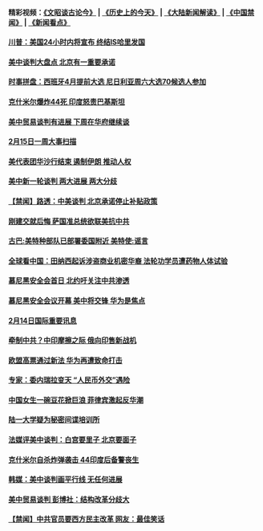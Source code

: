 #### 精彩视频：[《文昭谈古论今》](http://45.76.195.252/wenzhao) | [《历史上的今天》](http://45.76.195.252/today-in-history) | [《大陆新闻解读》](http://45.76.195.252/ntdtv-comedy) | [《中国禁闻》](http://45.76.195.252/ntdtv-news) | [《新闻看点》](http://45.76.195.252/news-insight) 

 #### [川普：美国24小时内将宣布 终结IS哈里发国](../pages/prog202/a102513159.md?t=02160337) 

#### [美中谈判大盘点 北京有一重要承诺](../pages/prog202/a102513131.md?t=02160337) 


#### [时事拼盘：西班牙4月提前大选 尼日利亚周六大选70候选人参加](../pages/prog202/a102513053.md?t=02160337) 

#### [克什米尔爆炸44死 印度怒责巴基斯坦](../pages/prog202/a102512857.md?t=02160337) 

#### [美中贸易谈判有进展 下周在华府继续谈](../pages/prog202/a102512931.md?t=02160337) 

#### [2月15日一周大事扫描](../pages/prog202/a102512917.md?t=02160337) 

#### [美代表团华沙行结束 遏制伊朗 推动人权](../pages/prog202/a102512911.md?t=02160337) 

#### [美中新一轮谈判 两大进展 两大分歧](../pages/prog202/a102512906.md?t=02160337) 

#### [【禁闻】路透：中美谈判 北京承诺停止补贴政策](../pages/prog202/a102512901.md?t=02160337) 

#### [刚建交就后悔 萨国准总统欲联美抗中共](../pages/prog202/a102512859.md?t=02160337) 

#### [古巴:美特种部队已部署委国附近 美特使:谣言](../pages/prog202/a102512814.md?t=02160337) 

#### [全球看中国：田纳西起诉涉盗商业机密华裔 法轮功学员遭药物人体试验](../pages/prog202/a102512852.md?t=02160337) 

#### [慕尼黑安全会首日 北约吁关注中共渗透](../pages/prog202/a102512835.md?t=02160337) 


#### [慕尼黑安全会议开幕 美中将交锋 华为是焦点](../pages/prog202/a102512679.md?t=02160337) 



#### [2月14日国际重要讯息](../pages/prog202/a102512558.md?t=02160337) 

#### [牵制中共？中印摩擦之际 俄向印售新战机](../pages/prog202/a102512540.md?t=02160337) 

#### [欧盟高票通过新法  华为再遭致命打击](../pages/prog202/a102512527.md?t=02160337) 

#### [专家：委内瑞拉变天 “人民币外交”遇险](../pages/prog202/a102512511.md?t=02160337) 

#### [中国女生一碗豆花掀巨浪 菲律宾激起反华潮](../pages/prog202/a102512461.md?t=02160337) 

#### [陆一大学疑为秘密间谍培训所](../pages/prog202/a102512393.md?t=02160337) 

#### [法媒评美中谈判：白宫要里子 北京要面子](../pages/prog202/a102512413.md?t=02160337) 

#### [克什米尔自杀炸弹袭击 44印度后备警丧生](../pages/prog202/a102512334.md?t=02160337) 

#### [韩媒：美中谈判画平行线 无任何进展](../pages/prog202/a102512337.md?t=02160337) 


#### [美中贸易谈判 彭博社：结构改革分歧大](../pages/prog202/a102512157.md?t=02160337) 

#### [【禁闻】中共官员要西方民主改革 网友：最佳笑话](../pages/prog202/a102512097.md?t=02160337) 

